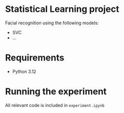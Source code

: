 # Statistical Learning project 
Facial recognition using the following models:
- SVC
- ...

# Requirements
- Python 3.12

# Running the experiment
All relevant code is included in `experiment.ipynb`